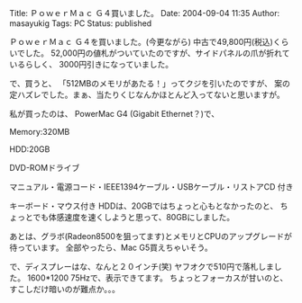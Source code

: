Title: ＰｏｗｅｒＭａｃ Ｇ４買いました。
Date: 2004-09-04 11:35
Author: masayukig
Tags: PC
Status: published


ＰｏｗｅｒＭａｃ Ｇ４を買いました。(今更ながら)
中古で49,800円(税込)くらいでした。
52,000円の値札がついていたのですが、サイドパネルの爪が折れているらしく、
3000円引きになっていました。

で、買うと、
「512MBのメモリがあたる！」ってクジを引いたのですが、
案の定ハズレでした。まぁ、当たりくじなんかほとんど入ってないと思いますが。

私が買ったのは、
PowerMac G4 (Gigabit Ethernet？)で、

Memory:320MB

HDD:20GB

DVD-ROMドライブ

マニュアル・電源コード・IEEE1394ケーブル・USBケーブル・リストアCD 付き

キーボード・マウス付き
HDDは、20GBではちょっと心もとなかったのと、
ちょっとでも体感速度を速くしようと思って、80GBにしました。

あとは、グラボ(Radeon8500を狙ってます)とメモリとCPUのアップグレードが待っています。
全部やったら、Mac G5買えちゃいそう。

で、ディスプレーはな、なんと２０インチ(笑)
ヤフオクで510円で落札しました。
1600\*1200 75Hzで、表示できてます。
ちょっとフォーカスが甘いのと、すこしだけ暗いのが難点か。。。
